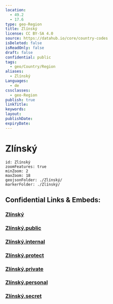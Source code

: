 ```yaml
---
location:
  - 49.2
  - 17.6
type: geo-Region
title: Zlínský
license: CC BY-SA 4.0
source: https://datahub.io/core/country-codes
isDeleted: false
isReadOnly: false
draft: false
confidential: public
tags:
  - geo/Country/Region
aliases:
  - Zlínský
Languages:
  - de
cssclasses:
  - geo-Region
publish: true
linkTitle:
keywords:
layout:
publishDate:
expiryDate:
---
```


# Zlínský

```leaflet
id: Zlínský
zoomFeatures: true 
minZoom: 2 
maxZoom: 18
geojsonFolder: ./Zlínský/
markerFolder: ./Zlínský/
```


## Confidential Links & Embeds: 

### [Zlínský](/_Standards/Earth/Continent/Europe/Europe~Central/Czech_Republic/regions~Czech_Republic/Zlínský.md) 

### [Zlínský.public](/_public/Earth/Continent/Europe/Europe~Central/Czech_Republic/regions~Czech_Republic/Zlínský.public.md) 

### [Zlínský.internal](/_internal/Earth/Continent/Europe/Europe~Central/Czech_Republic/regions~Czech_Republic/Zlínský.internal.md) 

### [Zlínský.protect](/_protect/Earth/Continent/Europe/Europe~Central/Czech_Republic/regions~Czech_Republic/Zlínský.protect.md) 

### [Zlínský.private](/_private/Earth/Continent/Europe/Europe~Central/Czech_Republic/regions~Czech_Republic/Zlínský.private.md) 

### [Zlínský.personal](/_personal/Earth/Continent/Europe/Europe~Central/Czech_Republic/regions~Czech_Republic/Zlínský.personal.md) 

### [Zlínský.secret](/_secret/Earth/Continent/Europe/Europe~Central/Czech_Republic/regions~Czech_Republic/Zlínský.secret.md)

